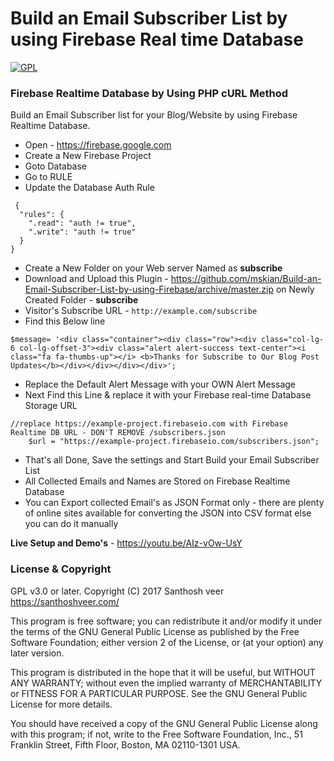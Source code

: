 # Build an Email Subscriber List by using Firebase Real time Database

[![GPL](https://img.shields.io/badge/Liscense-GPL-green.svg)](http://www.gnu.org/licenses/old-licenses/gpl-2.0.en.html)

### Firebase Realtime Database by Using PHP cURL Method

<p>Build an Email Subscriber list for your Blog/Website by using Firebase Realtime Database.</P>

- Open - https://firebase.google.com
- Create a New Firebase Project
- Goto Database
- Go to RULE
- Update the Database Auth Rule

```
 {
  "rules": {
    ".read": "auth != true",
    ".write": "auth != true"
  }
}
```


- Create a New Folder on your Web server Named as <b>subscribe</b>
- Download and Upload this Plugin - https://github.com/mskian/Build-an-Email-Subscriber-List-by-using-Firebase/archive/master.zip on Newly Created Folder - <b>subscribe</b>
- Visitor's Subscribe URL - `http://example.com/subscribe`
- Find this Below line 


```
$message= '<div class="container"><div class="row"><div class="col-lg-6 col-lg-offset-3"><div class="alert alert-success text-center"><i class="fa fa-thumbs-up"></i> <b>Thanks for Subscribe to Our Blog Post  Updates</b></div></div></div></div>';
```

- Replace the Default Alert Message with your OWN Alert Message
- Next Find this Line & replace it with your Firebase real-time Database Storage URL

```
//replace https://example-project.firebaseio.com with Firebase Realtime DB URL - DON'T REMOVE /subscribers.json
    $url = "https://example-project.firebaseio.com/subscribers.json";
```

- That's all Done, Save the settings and Start Build your Email Subscriber List
- All Collected Emails and Names are Stored on Firebase Realtime Database
- You can Export collected Email's as JSON Format only - there are plenty of online sites available for converting the JSON into CSV format else you can do it manually

<b>Live Setup and Demo's</b> - https://youtu.be/AIz-vOw-UsY


### License & Copyright

GPL v3.0 or later.
Copyright (C) 2017  Santhosh veer https://santhoshveer.com/

This program is free software; you can redistribute it and/or modify it
under the terms of the GNU General Public License as published by the Free
Software Foundation; either version 2 of the License, or (at your option)
any later version.

This program is distributed in the hope that it will be useful, but WITHOUT
ANY WARRANTY; without even the implied warranty of MERCHANTABILITY or
FITNESS FOR A PARTICULAR PURPOSE.  See the GNU General Public License for
more details.

You should have received a copy of the GNU General Public License along
with this program; if not, write to the Free Software Foundation, Inc.,
51 Franklin Street, Fifth Floor, Boston, MA 02110-1301 USA.

